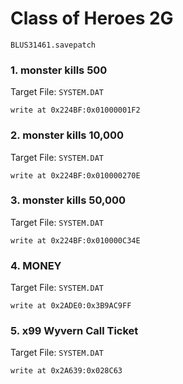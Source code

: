 #  Class of Heroes 2G

`BLUS31461.savepatch`

### 1. monster kills 500

Target File: `SYSTEM.DAT`

```
write at 0x224BF:0x01000001F2
```

### 2. monster kills 10,000

Target File: `SYSTEM.DAT`

```
write at 0x224BF:0x010000270E
```

### 3. monster kills 50,000

Target File: `SYSTEM.DAT`

```
write at 0x224BF:0x010000C34E
```

### 4. MONEY

Target File: `SYSTEM.DAT`

```
write at 0x2ADE0:0x3B9AC9FF
```

### 5. x99 Wyvern Call Ticket

Target File: `SYSTEM.DAT`

```
write at 0x2A639:0x028C63
```

